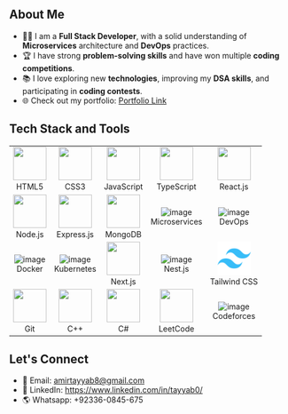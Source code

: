 ## About Me
- 👨‍💻 I am a **Full Stack Developer**, with a solid understanding of **Microservices** architecture and **DevOps** practices.
- 🏆 I have strong **problem-solving skills** and have won multiple **coding competitions**.
- 📚 I love exploring new **technologies**, improving my **DSA skills**, and participating in **coding contests**.
- 🌐 Check out my portfolio: <a href="https://portfolio-tayyab-0.vercel.app/">Portfolio Link</a>

## Tech Stack and Tools  

<div align="center">
<table>
  <tr>
    <td align="center">
      <img src="https://cdn.jsdelivr.net/gh/devicons/devicon/icons/html5/html5-original.svg" width="60" height="60"/>
      <br>HTML5
    </td>
    <td align="center">
      <img src="https://cdn.jsdelivr.net/gh/devicons/devicon/icons/css3/css3-original.svg" width="60" height="60"/>
      <br>CSS3
    </td>
    <td align="center">
      <img src="https://cdn.jsdelivr.net/gh/devicons/devicon/icons/javascript/javascript-original.svg" width="60" height="60"/>
      <br>JavaScript
    </td>
    <td align="center">
      <img src="https://cdn.jsdelivr.net/gh/devicons/devicon/icons/typescript/typescript-original.svg" width="60" height="60"/>
      <br>TypeScript
    </td>
    <td align="center">
      <img src="https://cdn.jsdelivr.net/gh/devicons/devicon/icons/react/react-original.svg" width="60" height="60"/>
      <br>React.js
    </td>
  </tr>
  <tr>
    <td align="center">
      <img src="https://cdn.jsdelivr.net/gh/devicons/devicon/icons/nodejs/nodejs-original.svg" width="60" height="60"/>
      <br>Node.js
    </td>
    <td align="center">
      <img src="https://cdn.jsdelivr.net/gh/devicons/devicon/icons/express/express-original.svg" width="60" height="60"/>
      <br>Express.js
    </td>
    <td align="center">
      <img src="https://cdn.jsdelivr.net/gh/devicons/devicon/icons/mongodb/mongodb-original.svg" width="60" height="60"/>
      <br>MongoDB
    </td>
    <td align="center">
      <img width="60" height="60" alt="image" src="https://github.com/user-attachments/assets/7998d3ab-d17f-4ef9-afdc-096542f6404a" />
      <br> Microservices
    </td>
    <td align="center">
      <img width="60" height="60" alt="image" src="https://github.com/user-attachments/assets/91f85d96-4db4-4c9f-9bdc-501c123b57ce" />
      <br> DevOps
    </td>
  </tr>
  <tr>
    <td align="center">
      <img width="60" height="60" alt="image" src="https://github.com/user-attachments/assets/8a1dfbf5-1266-4818-ab45-c77e6e6729e6" />
      <br>Docker
    </td>
    <td align="center">
      <img width="60" height="60" alt="image" src="https://github.com/user-attachments/assets/6a6d9318-6011-4390-beee-340d85fed16e" />
      <br> Kubernetes
    </td>
    <td align="center">
      <img src="https://cdn.jsdelivr.net/gh/devicons/devicon/icons/nextjs/nextjs-original.svg" width="60" height="60"/>
      <br>Next.js
    </td>
    <td align="center">
      <img alt="image" src="https://github.com/user-attachments/assets/baffe0f4-6279-4002-9e5c-2c0599831bf1" width="60" height="60"/>
      <br>Nest.js
    </td>
    <td align="center">
      <img src="https://raw.githubusercontent.com/devicons/devicon/master/icons/tailwindcss/tailwindcss-original.svg" width="60" height="60"/>
      <br>Tailwind CSS
    </td>
  </tr>
  <tr>
        <td align="center">
      <img src="https://cdn.jsdelivr.net/gh/devicons/devicon/icons/git/git-original.svg" width="60" height="60"/>
      <br>Git
    </td>
    <td align="center">
      <img src="https://cdn.jsdelivr.net/gh/devicons/devicon/icons/cplusplus/cplusplus-original.svg" width="60" height="60"/>
      <br>C++
    </td>
    <td align="center">
      <img src="https://cdn.jsdelivr.net/gh/devicons/devicon/icons/csharp/csharp-original.svg" width="60" height="60"/>
      <br>C#
    </td>
    <td align="center">
      <img src="https://upload.wikimedia.org/wikipedia/commons/1/19/LeetCode_logo_black.png" width="60" height="60"/>
      <br>LeetCode
    </td>
    <td align="center">
      <img alt="image" src="https://github.com/user-attachments/assets/df05b8ba-52cd-4c0d-8cbb-3aa0e9cfb333" width="60" height="60"/>
      <br>Codeforces
    </td>
  </tr>
</table>
</div>

## Let's Connect
- 📧 Email: amirtayyab8@gmail.com
- 💼 LinkedIn: https://www.linkedin.com/in/tayyab0/
- 🌎 Whatsapp: +92336-0845-675  
